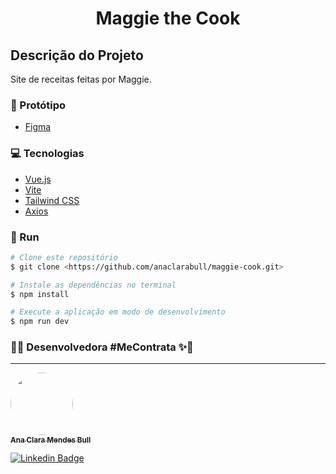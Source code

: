 <h1 align="center">Maggie the Cook</h1>
<h2> Descrição do Projeto</h2>
<p>Site de receitas feitas por Maggie.</p>

### 🎨 Protótipo

- [Figma](https://www.figma.com/file/MdvndxJlc2JUc43qJeC5Ta/Maggie?node-id=0%3A1&t=gtSqBZm8CvGHwAzo-1)

### 💻 Tecnologias

- [Vue.js](https://vuejs.org/)
- [Vite](https://vitejs.dev/)
- [Tailwind CSS](https://tailwindcss.com/)
- [Axios](https://www.npmjs.com/package/axios)


### 🎲 Run

```bash
# Clone este repositório
$ git clone <https://github.com/anaclarabull/maggie-cook.git>

# Instale as dependências no terminal
$ npm install

# Execute a aplicação em modo de desenvolvimento
$ npm run dev
```

### 👨‍🚀 Desenvolvedora #MeContrata ✨💙
---

<a href="https://github.com/anaclarabull">
 <img style="border-radius: 50%;" src="https://avatars.githubusercontent.com/u/89466535?v=4" width="100px;" alt=""/>
 <br />
 <sub><b>Ana Clara Mendes Bull</b></sub></a>

[![Linkedin Badge](https://img.shields.io/badge/-Ana-blue?style=flat-square&logo=Linkedin&logoColor=white&link=https://www.linkedin.com/in/ana-clara-mendes-bull-64649a149/)](https://www.linkedin.com/in/ana-clara-mendes-bull-64649a149/) 